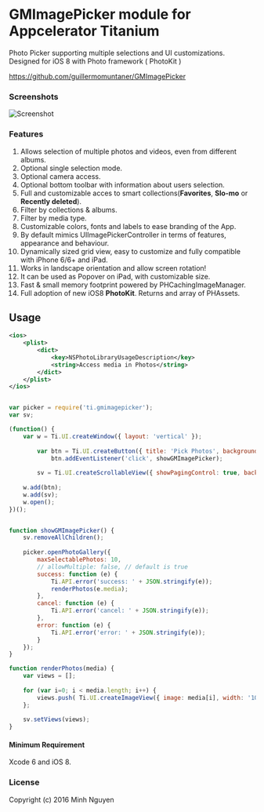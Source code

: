 GMImagePicker module for Appcelerator Titanium
==============================================

Photo Picker supporting multiple selections and UI customizations. Designed for iOS 8 with Photo framework ( PhotoKit )

https://github.com/guillermomuntaner/GMImagePicker
 
### Screenshots

![Screenshot](GMImagePickerDemo.gif "Screenshot")  

### Features
1. Allows selection of multiple photos and videos, even from different albums.
2. Optional single selection mode.
3. Optional camera access.
4. Optional bottom toolbar with information about users selection.
5. Full and customizable acces to smart collections(**Favorites**, **Slo-mo** or **Recently deleted**). 
6. Filter by collections & albums.
7. Filter by media type.
8. Customizable colors, fonts and labels to ease branding of the App.
9. By default mimics UIImagePickerController in terms of features, appearance and behaviour.
10. Dynamically sized grid view, easy to customize and fully compatible with iPhone 6/6+ and iPad.
11. Works in landscape orientation and allow screen rotation!
12. It can be used as Popover on iPad, with customizable size.
13. Fast & small memory footprint powered by PHCachingImageManager.
14. Full adoption of new iOS8 **PhotoKit**. Returns and array of PHAssets.


## Usage

```xml
<ios>
    <plist>
        <dict>
            <key>NSPhotoLibraryUsageDescription</key>
            <string>Access media in Photos</string>
        </dict>
    </plist>
</ios>
```

```javascript

var picker = require('ti.gmimagepicker');
var sv;

(function() {
	var w = Ti.UI.createWindow({ layout: 'vertical' });
	
		var btn = Ti.UI.createButton({ title: 'Pick Photos', backgroundColor: 'blue', tintColor: 'white', width: 120, top: 60 });
			btn.addEventListener('click', showGMImagePicker);
		
		sv = Ti.UI.createScrollableView({ showPagingControl: true, backgroundColor: 'grey' });
		
	w.add(btn);
	w.add(sv);
	w.open();	
})();


function showGMImagePicker() {
	sv.removeAllChildren();
	
	picker.openPhotoGallery({
		maxSelectablePhotos: 10,
		// allowMultiple: false, // default is true
	    success: function (e) {
	        Ti.API.error('success: ' + JSON.stringify(e));
	        renderPhotos(e.media);
	    },
	    cancel: function (e) {
	    	Ti.API.error('cancel: ' + JSON.stringify(e));
	    },
	    error: function (e) {
	        Ti.API.error('error: ' + JSON.stringify(e));
	    }
	});
}

function renderPhotos(media) {
	var views = [];
    
    for (var i=0; i < media.length; i++) {
    	views.push( Ti.UI.createImageView({ image: media[i], width: '100%', height: Ti.UI.SIZE }) );
	};
	
	sv.setViews(views);
}

```

#### Minimum Requirement
Xcode 6 and iOS 8.


### License

Copyright (c) 2016 Minh Nguyen
